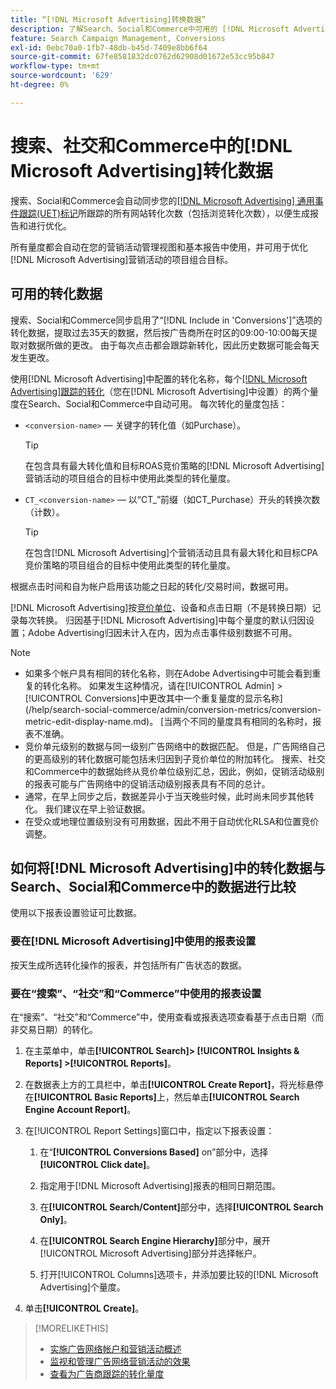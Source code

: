 ```yaml
---
title: “[!DNL Microsoft Advertising]转换数据”
description: 了解Search、Social和Commerce中可用的 [!DNL Microsoft Advertising]跟踪的转化数据类型。
feature: Search Campaign Management, Conversions
exl-id: 0ebc70a0-1fb7-48db-b45d-7409e8bb6f64
source-git-commit: 67fe8581832dc0762d62908d01672e53cc95b847
workflow-type: tm+mt
source-wordcount: '629'
ht-degree: 0%

---
```


# 搜索、社交和Commerce中的[!DNL Microsoft Advertising]转化数据

搜索、Social和Commerce会自动同步您的[[!DNL Microsoft Advertising] 通用事件跟踪(UET)标记](https://about.ads.microsoft.com/solutions/tools/universal-event-tracking)所跟踪的所有网站转化次数（包括浏览转化次数），以便生成报告和进行优化。

所有量度都会自动在您的营销活动管理视图和基本报告中使用，并可用于优化[!DNL Microsoft Advertising]营销活动的项目组合目标。

## 可用的转化数据

搜索、Social和Commerce同步启用了“[!DNL Include in 'Conversions']”选项的转化数据，提取过去35天的数据，然后按广告商所在时区的09:00-10:00每天提取对数据所做的更改。 由于每次点击都会跟踪新转化，因此历史数据可能会每天发生更改。

使用[!DNL Microsoft Advertising]中配置的转化名称，每个[[!DNL Microsoft Advertising]跟踪的转化](https://help.ads.microsoft.com/apex/index/3/en-us/n5012)（您在[!DNL Microsoft Advertising]中设置）的两个量度在Search、Social和Commerce中自动可用。 每次转化的量度包括：

* `<conversion-name>` — 关键字的转化值（如Purchase）。

  >[!TIP]
  >
  >在包含具有最大转化值和目标ROAS竞价策略的[!DNL Microsoft Advertising]营销活动的项目组合的目标中使用此类型的转化量度。

* `CT_<conversion-name>` — 以“CT_”前缀（如CT_Purchase）开头的转换次数（计数）。

  >[!TIP]
  >
  >在包含[!DNL Microsoft Advertising]个营销活动且具有最大转化和目标CPA竞价策略的项目组合的目标中使用此类型的转化量度。

根据点击时间和自为帐户启用该功能之日起的转化/交易时间，数据可用。

[!DNL Microsoft Advertising]按[竞价单位](/help/search-social-commerce/glossary.md#a-b)、设备和点击日期（不是转换日期）记录每次转换。 归因基于[!DNL Microsoft Advertising]中每个量度的默认归因设置；Adobe Advertising归因未计入在内，因为点击事件级别数据不可用。

>[!NOTE]
>
>* 如果多个帐户具有相同的转化名称，则在Adobe Advertising中可能会看到重复的转化名称。 如果发生这种情况，请在[!UICONTROL Admin] > [!UICONTROL Conversions]中更改其中一个重复量度的显示名称](/help/search-social-commerce/admin/conversion-metrics/conversion-metric-edit-display-name.md)。 [当两个不同的量度具有相同的名称时，报表不准确。
>* 竞价单元级别的数据与同一级别广告网络中的数据匹配。 但是，广告网络自己的更高级别的转化数据可能包括未归因到子竞价单位的附加转化。 搜索、社交和Commerce中的数据始终从竞价单位级别汇总，因此，例如，促销活动级别的报表可能与广告网络中的促销活动级别报表具有不同的总计。
>* 通常，在早上同步之后，数据差异小于当天晚些时候，此时尚未同步其他转化。 我们建议在早上验证数据。
>* 在受众或地理位置级别没有可用数据，因此不用于自动优化RLSA和位置竞价调整。

## 如何将[!DNL Microsoft Advertising]中的转化数据与Search、Social和Commerce中的数据进行比较

使用以下报表设置验证可比数据。

### 要在[!DNL Microsoft Advertising]中使用的报表设置

按天生成所选转化操作的报表，并包括所有广告状态的数据。

### 要在“搜索”、“社交”和“Commerce”中使用的报表设置

在“搜索”、“社交”和“Commerce”中，使用查看或报表选项查看基于点击日期（而非交易日期）的转化。

1. 在主菜单中，单击&#x200B;**[!UICONTROL Search]> [!UICONTROL Insights & Reports] >[!UICONTROL Reports]**。

1. 在数据表上方的工具栏中，单击&#x200B;**[!UICONTROL Create Report]**，将光标悬停在&#x200B;**[!UICONTROL Basic Reports]**&#x200B;上，然后单击&#x200B;**[!UICONTROL Search Engine Account Report]**。

1. 在[!UICONTROL Report Settings]窗口中，指定以下报表设置：

   1. 在“**[!UICONTROL Conversions Based]** on”部分中，选择&#x200B;**[!UICONTROL Click date]**。

   1. 指定用于[!DNL Microsoft Advertising]报表的相同日期范围。

   1. 在&#x200B;**[!UICONTROL Search/Content]**&#x200B;部分中，选择&#x200B;**[!UICONTROL Search Only]**。

   1. 在&#x200B;**[!UICONTROL Search Engine Hierarchy]**&#x200B;部分中，展开[!UICONTROL Microsoft Advertising]部分并选择帐户。

   1. 打开[!UICONTROL Columns]选项卡，并添加要比较的[!DNL Microsoft Advertising]个量度。

1. 单击&#x200B;**[!UICONTROL Create]**。

>[!MORELIKETHIS]
>
>* [实施广告网络帐户和营销活动概述](campaign-implemention-overview.md)
>* [监视和管理广告网络营销活动的效果](monitor-performance-campaigns.md)
>* [查看为广告商跟踪的转化量度](/help/search-social-commerce/admin/conversion-metrics/conversion-metric-view-tracked.md)
